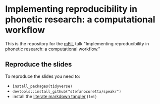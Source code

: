 # Implementing reproducibility in phonetic research: a computational workflow

This is the repository for the [mFiL](https://mfilconf.co.uk) talk "Implementing reproducibility in phonetic research: a computational workflow."

## Reproduce the slides

To reproduce the slides you need to:

- `install_packages(tidyverse)`
- `devtools::install_github("stefanocoretta/speakr")`
- install the [literate markdown tangler](https://github.com/driusan/lmt) (`lmt`)

